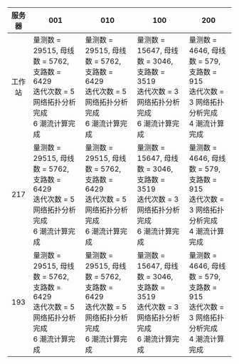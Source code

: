 | 服务器 | 001                                                          | 010                                                          | 100                                                          | 200                                                          |
| :----: | ------------------------------------------------------------ | ------------------------------------------------------------ | ------------------------------------------------------------ | ------------------------------------------------------------ |
| 工作站 | 量测数 = 29515, 母线数 = 5762, 支路数 = 6429<br/>迭代次数 =   5  网络拓扑分析完成<br/>6   潮流计算完成 | 量测数 = 29515, 母线数 = 5762, 支路数 = 6429<br/>迭代次数 =   5  网络拓扑分析完成<br/>6   潮流计算完成 | 量测数 = 15647, 母线数 = 3046, 支路数 = 3519<br/>迭代次数 =   3   网络拓扑分析完成<br/>6   潮流计算完成 | 量测数 = 4646, 母线数 = 579, 支路数 = 915<br/>迭代次数 =   3   网络拓扑分析完成<br/>4   潮流计算完成 |
|  217   | 量测数 = 29515, 母线数 = 5762, 支路数 = 6429<br/>迭代次数 =   5  网络拓扑分析完成<br/>6   潮流计算完成 | 量测数 = 29515, 母线数 = 5762, 支路数 = 6429<br/>迭代次数 =   5  网络拓扑分析完成<br/>6   潮流计算完成 | 量测数 = 15647, 母线数 = 3046, 支路数 = 3519<br/>迭代次数 =   3   网络拓扑分析完成<br/>6   潮流计算完成 | 量测数 = 4646, 母线数 = 579, 支路数 = 915<br/>迭代次数 =   3   网络拓扑分析完成<br/>4   潮流计算完成 |
|  193   | 量测数 = 29515, 母线数 = 5762, 支路数 = 6429<br/>迭代次数 =   5  网络拓扑分析完成<br/>6   潮流计算完成 | 量测数 = 29515, 母线数 = 5762, 支路数 = 6429<br/>迭代次数 =   5  网络拓扑分析完成<br/>6   潮流计算完成 | 量测数 = 15647, 母线数 = 3046, 支路数 = 3519<br/>迭代次数 =   3   网络拓扑分析完成<br/>6   潮流计算完成 | 量测数 = 4646, 母线数 = 579, 支路数 = 915<br/>迭代次数 =   3   网络拓扑分析完成<br/>4   潮流计算完成 |

